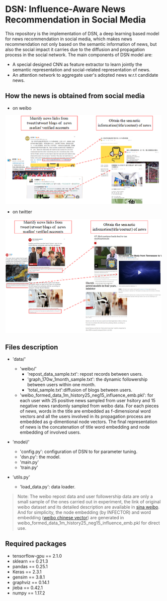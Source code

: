 # DSN: Influence-Aware News Recommendation in Social Media
This repository is the implementation of DSN, a deep learning based model for news recommendation in social media,
which makes news recommendation not only based on the semantic information of news, but also the social impact it carries
due to the diffusion and propagation process in the social network. The main components of DSN model are:
- A special designed CNN as feature extractor to learn jointly the semantic representation and social-related representation of news.
- An attention network to aggregate user's adopted news w.r.t candidate news.


How the news is obtained from social media
---
- on weibo

![](fig/getNews_weibo.png)

- on twitter

![](fig/getNews_twi.png)

Files description
---
- 'data/'
    - 'weibo/'
        - 'repost_data_sample.txt': repost records between users.
        - 'graph_170w_1month_sample.txt': the dynamic followership between users within one month.
        - 'total_sample.txt':diffusion of blogs between users.
    - 'weibo_formed_data_1m_history25_neg15_influence_emb.pkl': for each user with 25 positive news sampled from user hsitory and 15 negative news randomly sampled from weibo data. 
    For each pieces of news, words in the title are embedded as f-dimensional word vectors and all the users involved in its propagation process are embedded as g-dimentional node vectors.
    The final representation of news is the concatenation of title word embedding and node embedding of involved users.
    
- 'model/'
    - 'config.py': configuration of DSN to for parameter tuning.
    - 'dsn.py': the model.
    - 'main.py'
    - 'train.py'
- 'utils.py'
    - 'load_data.py': data loader.

> Note: The weibo repost data and user followership data are only a small sample of the ones carried out in experiment, the link of original weibo dataset and its detailed description are
>available in [sina weibo](https://www.aminer.org/influencelocality). And for simplicity, the node embedding (by INFECTOR) and word embedding ([weibo chinese vector](https://github.com/Embedding/Chinese-Word-Vectors))
>are generated in weibo_formed_data_1m_history25_neg15_influence_emb.pkl for direct use.

Required packages
---
- tensorflow-gpu == 2.1.0
- sklearn == 0.21.3
- pandas == 0.25.1
- Keras == 2.3.1
- gensim == 3.8.1
- graphviz == 0.14.1
- jieba == 0.42.1
- numpy == 1.17.2





